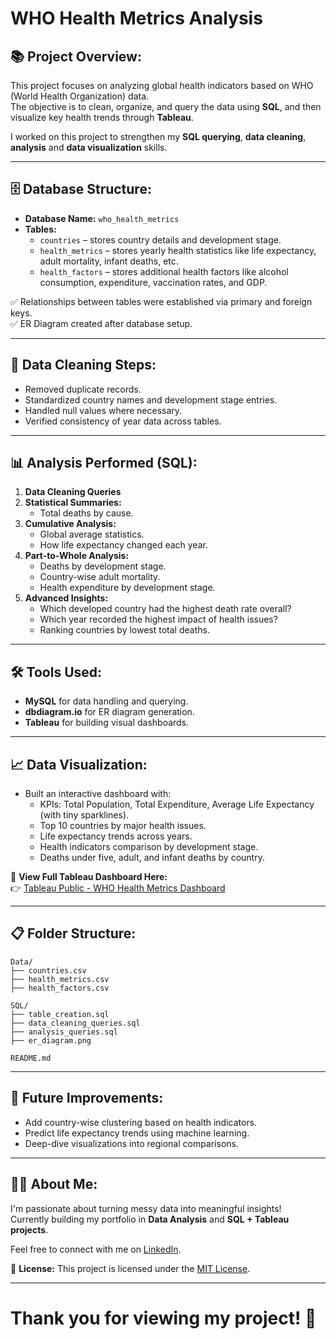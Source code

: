 # WHO Health Metrics Analysis

## 📚 Project Overview:
This project focuses on analyzing global health indicators based on WHO (World Health Organization) data.  
The objective is to clean, organize, and query the data using **SQL**, and then visualize key health trends through **Tableau**.

I worked on this project to strengthen my **SQL querying**, **data cleaning**, **analysis** and **data visualization** skills.

---

## 🗄️ Database Structure:

- **Database Name:** `who_health_metrics`
- **Tables:**
  - `countries` – stores country details and development stage.
  - `health_metrics` – stores yearly health statistics like life expectancy, adult mortality, infant deaths, etc.
  - `health_factors` – stores additional health factors like alcohol consumption, expenditure, vaccination rates, and GDP.

✅ Relationships between tables were established via primary and foreign keys.  
✅ ER Diagram created after database setup.

---

## 🧹 Data Cleaning Steps:
- Removed duplicate records.
- Standardized country names and development stage entries.
- Handled null values where necessary.
- Verified consistency of year data across tables.

---

## 📊 Analysis Performed (SQL):

1. **Data Cleaning Queries**  
2. **Statistical Summaries:**  
   - Total deaths by cause.
3. **Cumulative Analysis:**  
   - Global average statistics.
   - How life expectancy changed each year.
4. **Part-to-Whole Analysis:**  
   - Deaths by development stage.
   - Country-wise adult mortality.
   - Health expenditure by development stage.
5. **Advanced Insights:**  
   - Which developed country had the highest death rate overall?
   - Which year recorded the highest impact of health issues?
   - Ranking countries by lowest total deaths.

---

## 🛠️ Tools Used:
- **MySQL** for data handling and querying.
- **dbdiagram.io** for ER diagram generation.
- **Tableau** for building visual dashboards.

---

## 📈 Data Visualization:

- Built an interactive dashboard with:
  - KPIs: Total Population, Total Expenditure, Average Life Expectancy (with tiny sparklines).
  - Top 10 countries by major health issues.
  - Life expectancy trends across years.
  - Health indicators comparison by development stage.
  - Deaths under five, adult, and infant deaths by country.

🔗 **View Full Tableau Dashboard Here:**  
👉 [Tableau Public - WHO Health Metrics Dashboard](https://public.tableau.com/app/profile/pavithra.g7529/vizzes)

---

## 📋 Folder Structure:

```
Data/
├── countries.csv
├── health_metrics.csv
├── health_factors.csv

SQL/
├── table_creation.sql
├── data_cleaning_queries.sql
├── analysis_queries.sql
├── er_diagram.png

README.md
```

---

## 🚀 Future Improvements:
- Add country-wise clustering based on health indicators.
- Predict life expectancy trends using machine learning.
- Deep-dive visualizations into regional comparisons.

---

## 🙋‍♀️ About Me:
I'm passionate about turning messy data into meaningful insights!  
Currently building my portfolio in **Data Analysis** and **SQL + Tableau projects**.

Feel free to connect with me on [LinkedIn](https://www.linkedin.com/in/pavithrag30/).

📄 **License:** This project is licensed under the [MIT License](./LICENSE).

---

# Thank you for viewing my project! 🚀
